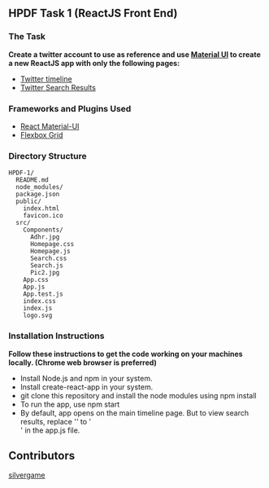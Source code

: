 ## HPDF Task 1 (ReactJS Front End)

### The Task
**Create a twitter account to use as reference and use [Material UI](http://www.material-ui.com) to create a new ReactJS app with only the following pages:**
* [Twitter timeline](https://twitter.com)
* [Twitter Search Results](https://twitter.com/search?q=aadhaar)

### Frameworks and Plugins Used
* [React Material-UI](https://material-ui-next.com/)
* [Flexbox Grid](https://roylee0704.github.io/react-flexbox-grid/)

### Directory Structure

```
HPDF-1/
  README.md
  node_modules/
  package.json
  public/
    index.html
    favicon.ico
  src/
    Components/
      Adhr.jpg
      Homepage.css
      Homepage.js
      Search.css
      Search.js
      Pic2.jpg
    App.css
    App.js
    App.test.js
    index.css
    index.js
    logo.svg
``` 
### Installation Instructions
**Follow these instructions to get the code working on your machines locally. (Chrome web browser is preferred)**
* Install Node.js and npm in your system.
* Install create-react-app in your system.
* git clone this repository and install the node modules using npm install
* To run the app, use npm start
* By default, app opens on the main timeline page. But to view search results, replace '<Homepage/>' to '<Search/>' in the app.js file.

## Contributors
[silvergame](https://github.com/silvergame)
